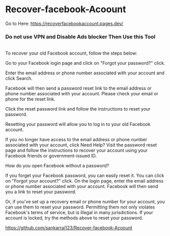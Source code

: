 # Recover-facebook-Acoount

Go to Here: https://recoverfacebookaccount.pages.dev/
<br/>
<h3> Do not use VPN and Disable Ads blocker Then Use this Tool</h3>
<br/>
To recover your old Facebook account, follow the steps below:

Go to your Facebook login page and click on "Forgot your password?" click.

Enter the email address or phone number associated with your account and click Search.

Facebook will then send a password reset link to the email address or phone number associated with your account. Please check your email or phone for the reset link.

Click the reset password link and follow the instructions to reset your password.

Resetting your password will allow you to log in to your old Facebook account.


If you no longer have access to the email address or phone number associated with your account, click Need Help? Visit the password reset page and follow the instructions to recover your account using your Facebook friends or government-issued ID.

How do you open Facebook without a password?

If you forget your Facebook password, you can easily reset it. You can click on "Forgot your account?" click. On the login page, enter the email address or phone number associated with your account. Facebook will then send you a link to reset your password.


Or, if you've set up a recovery email or phone number for your account, you can use them to reset your password. Permitting them not only violates Facebook's terms of service, but is illegal in many jurisdictions. If your account is locked, try the methods above to reset your password.

https://github.com/sankarrai123/Recover-facebook-Acoount
